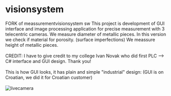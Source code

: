 # visionsystem
FORK of meassurementvisionsystem sw
This project is development of GUI interface and image processing application for precise measurement with 3 telecentric cameras.
We measure diameter of metallic pieces.
In this version we check if material for porosity. (surface imperfections)
We meassure height of metallic pieces.\
\
CREDIT: I have to give credit to my college Ivan Novak who did first PLC --> C# interface and GUI design. Thank you!\
\
This is how GUI looks, it has plain and simple "industrial" design: (GUI is on Croatian, we did it for Croatian customer)\
\
![livecamera](https://user-images.githubusercontent.com/28594128/39088752-014edf16-45b8-11e8-929f-c64d5d9dd055.PNG)
